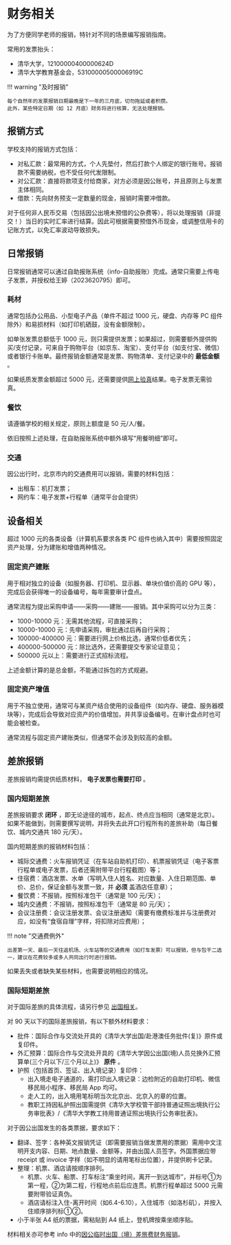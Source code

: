 # 财务相关

为了方便同学老师的报销，特针对不同的场景编写报销指南。

常用的发票抬头：

* 清华大学，12100000400000624D
* 清华大学教育基金会，53100000500006919C

!!! warning "及时报销"

    每个自然年的发票报销日期最晚是下一年的三月底，切勿拖延或者积攒。  
    此外，某些特定日期（如 12 月底）财务将进行核算，无法处理报销。

## 报销方式

学校支持的报销方式包括：

* 对私汇款：最常用的方式，个人先垫付，然后打款个人绑定的银行账号。报销款不需要纳税，也不受任何代发限制。
* 对公汇款：直接将款项支付给商家，对方必须是因公账号，并且原则上与发票主体相同。
* 借款：先向财务预支一定数量的现金，报销时需要冲借款。

对于任何非人民币交易（包括因公出境未预借的公杂费等），将以处理报销（非提交！）当日的实时汇率进行结算。因此可根据需要预借外币现金，或调整信用卡的记账方式，以免汇率波动导致损失。

## 日常报销

日常报销通常可以通过自助报账系统（info-自助报账）完成。通常只需要上传电子发票，并授权给王婷（2023620795）即可。

### 耗材

通常包括办公用品、小型电子产品（单件不超过 1000 元，硬盘、内存等 PC 组件除外）和易损材料（如打印机硒鼓，没有金额限制）。

如单张发票总额低于 1000 元，则只需提供发票；如果超过，则需要额外提供购买/支付记录，可来自于购物平台（如京东、淘宝）、支付平台（如支付宝、微信）或者银行卡账单。最终报销金额通常是发票、购物清单、支付记录中的 **最低金额** 。

如果纸质发票金额超过 5000 元，还需要提供[网上验真](https://etax.qingdao.chinatax.gov.cn:6883/newdzswj/goTofpcxPage.do)结果。电子发票无需验真。

### 餐饮

请遵循学校的相关规定，原则上额度是 50 元/人/餐。

依旧按照上述处理，在自助报账系统中额外填写“用餐明细”即可。

### 交通

因公出行时，北京市内的交通费用可以报销，需要的材料包括：

* 出租车：机打发票；
* 网约车：电子发票+行程单（通常平台会提供）

## 设备相关

超过 1000 元的各类设备（计算机系要求各类 PC 组件也纳入其中）需要按照固定资产处理，分为建账和增值两种情况。

### 固定资产建账

用于相对独立的设备（如服务器、打印机、显示器、单块价值价高的 GPU 等），完成后会获得唯一的设备编号，每年需要审计盘点。

通常流程为提出采购申请——采购——建账——报销。其中采购可以分为三类：

* 1000-10000 元：无需其他流程，可直接采购；
* 10000-10000 元：先申请采购，审批通过后再自行采购；
* 100000-400000 元：需要进行网上价格比选，通常价低者优先；
* 400000-500000 元：除比选外，还需要提交专家论证意见；
* 500000 元以上：需要进行正式招标流程。

上述金额计算的是总金额，不能通过拆包的方式规避。

### 固定资产增值

用于不独立使用，通常可与某资产结合使用的设备组件（如内存、硬盘、服务器模块等），完成后会导致对应资产的价值增加，并共享设备编号。在审计盘点时也可能会被检查。

通常流程与固定资产建账类似，但通常不会涉及到较高的金额。

## 差旅报销

差旅报销均需提供纸质材料， **电子发票也需要打印** 。

### 国内短期差旅

差旅报销要求 **闭环** ，即无论途径的城市，起点、终点应当相同（通常是北京）。如果不能做到，则需要撰写说明，并将失去此开口行程所有的差旅补助（每日餐饮、城内交通共 180 元/天）。

国内短期差旅的报销材料包括：

* 城际交通费：火车报销凭证（在车站自助机打印）、机票报销凭证（电子客票行程单或电子发票，后者还需附带平台行程截图）等；
* 住宿费：酒店发票、水单（写明入住人姓名、对应数量、入住日期范围、单价、总价，保证金额与发票一致，并 **必须** 盖酒店任意章）；
* 餐饮费：不报销，按照标准包干（通常是 100 元/天）；
* 城内交通费：不报销，按照标准包干（通常是 80 元/天）；
* 会议注册费：会议注册发票、会议注册通知（需要有缴费标准并与注册费对应，如没有“食宿自理”字样，将扣除对应费用）；

!!! note "交通费例外"

    出差第一天、最后一天往返机场、火车站等的交通费用（如打车发票）可以报销，但与包干二选一，建议在花费较多或多人共同出行时进行报销。

如果丢失或者缺失某些材料，也需要说明相应的情况。

### 国际短期差旅

对于国际差旅的具体流程，请另行参见 [出国相关](abroad.md)。

对 90 天以下的国际差旅报销，有以下额外材料要求：

* 批件：国际合作与交流处开具的《清华大学出国/赴港澳任务批件(复)》原件或复印件。
* 外汇预算：国际合作与交流处开具的《清华大学因公出国(境)人员兑换外汇预算单(三个月以下/三个月以上)》 **原件** 。
* 护照（包括首页、签证、出入境记录）复印件：
    * 出入境走电子通道的，需打印出入境记录：边检附近的自助打印机、微信移民局小程序、移民局 App 均可。
    * 走人工的，出入境用笔标明当次北京出、北京入的章的位置。
    * 教职工持因私护照出国需提供《清华大学校管干部持普通证照出境执行公务审批表》/《清华大学教工持用普通证照出境执行公务审批表》。

对于因公出国发生的各类票据，要求如下：

* 翻译、签字：各种英文报销凭证（即需要报销当做发票用的票据）需用中文注明开支内容、日期、地点数量、金额等，并由出国人员签字。外国票据应带 receipt 或 invoice 字样（如不明显的请用笔标出位置），并提供刷卡记录。
* 整理：机票、酒店请按顺序排列。
    * 机票、火车、船票、打车标注“乘坐时间，离开一到达城市”，并标号①为第一程，②为第二程，行程地点前后应连贯。机票行程单超过 5000 元需要附带验证真伪。
    * 酒店请标注入住-离开时间（如6.4-6.10），入住城市（如洛杉矶），并按入住顺序排列标①②。
* 小于半张 A4 纸的票据，需粘贴到 A4 纸上，登机牌按乘坐顺序贴。

材料相关亦可参考 info 中的[因公临时出国（境）差旅费财务报销](https://banshi.tsinghua.edu.cn/retrievepro_user/detailPage?id=98adc79d-680f-45d6-b100-81ed1777d60d&entranceType=1)。
